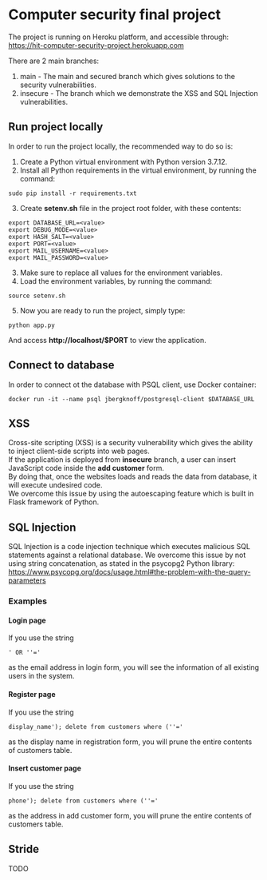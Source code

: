 # Computer security final project
The project is running on Heroku platform, and accessible through:  
https://hit-computer-security-project.herokuapp.com

There are 2 main branches:
1. main - The main and secured branch which gives solutions to the security vulnerabilities.
2. insecure - The branch which we demonstrate the XSS and SQL Injection vulnerabilities.

## Run project locally
In order to run the project locally, the recommended way to do so is:  
1. Create a Python virtual environment with Python version 3.7.12.
2. Install all Python requirements in the virtual environment, by running the command:  
```shell
sudo pip install -r requirements.txt
```
3. Create **setenv.sh** file in the project root folder, with these contents:
```shell
export DATABASE_URL=<value>
export DEBUG_MODE=<value>
export HASH_SALT=<value>
export PORT=<value>
export MAIL_USERNAME=<value>
export MAIL_PASSWORD=<value>
```
3. Make sure to replace all values for the environment variables.  
4. Load the environment variables, by running the command:  
```shell
source setenv.sh
```
5. Now you are ready to run the project, simply type:  
```shell
python app.py
```
And access **http://localhost/$PORT** to view the application.

## Connect to database
In order to connect ot the database with PSQL client, use Docker container:    
```shell
docker run -it --name psql jbergknoff/postgresql-client $DATABASE_URL
```

## XSS
Cross-site scripting (XSS) is a security vulnerability which gives the ability to inject client-side scripts into web pages.  
If the application is deployed from **insecure** branch, a user can insert JavaScript code inside the **add customer** form.  
By doing that, once the websites loads and reads the data from database, it will execute undesired code.  
We overcome this issue by using the autoescaping feature which is built in Flask framework of Python.

## SQL Injection
SQL Injection is a code injection technique which executes malicious SQL statements against a relational database.
We overcome this issue by not using string concatenation, as stated in the psycopg2 Python library:  
https://www.psycopg.org/docs/usage.html#the-problem-with-the-query-parameters

### Examples  
#### Login page
If you use the string 
```shell
' OR ''='
```
as the email address in login form, you will see the information of all existing users in the system.

#### Register page
If you use the string 
```shell
display_name'); delete from customers where (''='
```
as the display name in registration form, you will prune the entire contents of customers table.

#### Insert customer page
If you use the string 
```shell
phone'); delete from customers where (''='
```
as the address in add customer form, you will prune the entire contents of customers table.

## Stride
TODO
